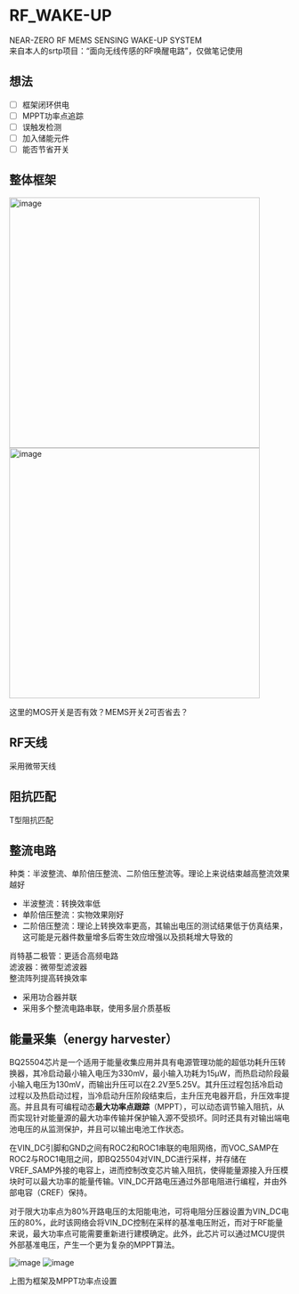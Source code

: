 # RF_WAKE-UP  
NEAR-ZERO RF MEMS SENSING WAKE-UP SYSTEM  
来自本人的srtp项目：“面向无线传感的RF唤醒电路”，仅做笔记使用

## 想法  
- [ ] 框架闭环供电
- [ ] MPPT功率点追踪
- [ ] 误触发检测
- [ ] 加入储能元件
- [ ] 能否节省开关

## 整体框架
<img width="450" alt="image" src="https://user-images.githubusercontent.com/82877682/210565098-1515ee78-79a0-4408-b6c4-58c8d27c978c.png">  
<img width="450" alt="image" src="https://user-images.githubusercontent.com/82877682/210563955-82c9d245-179d-4e68-b448-89521b17dbda.png">  

这里的MOS开关是否有效？MEMS开关2可否省去？

## RF天线
采用微带天线


## 阻抗匹配
T型阻抗匹配


## 整流电路
种类：半波整流、单阶倍压整流、二阶倍压整流等。理论上来说结束越高整流效果越好  
- 半波整流：转换效率低
- 单阶倍压整流：实物效果刚好
- 二阶倍压整流：理论上转换效率更高，其输出电压的测试结果低于仿真结果，这可能是元器件数量增多后寄生效应增强以及损耗增大导致的

肖特基二极管：更适合高频电路  
滤波器：微带型滤波器  
整流阵列提高转换效率  
- 采用功合器并联
- 采用多个整流电路串联，使用多层介质基板


## 能量采集（energy harvester）  
BQ25504芯片是一个适用于能量收集应用并具有电源管理功能的超低功耗升压转换器，其冷启动最小输入电压为330mV，最小输入功耗为15µW，而热启动阶段最小输入电压为130mV，而输出升压可以在2.2V至5.25V。其升压过程包括冷启动过程以及热启动过程，当冷启动升压阶段结束后，主升压充电器开启，升压效率提高。并且具有可编程动态**最大功率点跟踪**（MPPT），可以动态调节输入阻抗，从而实现针对能量源的最大功率传输并保护输入源不受损坏。同时还具有对输出端电池电压的从监测保护，并且可以输出电池工作状态。

在VIN_DC引脚和GND之间有ROC2和ROC1串联的电阻网络，而VOC_SAMP在ROC2与ROC1电阻之间，即BQ25504对VIN_DC进行采样，并存储在VREF_SAMP外接的电容上，进而控制改变芯片输入阻抗，使得能量源接入升压模块时可以最大功率的能量传输。VIN_DC开路电压通过外部电阻进行编程，并由外部电容（CREF）保持。

对于限大功率点为80%开路电压的太阳能电池，可将电阻分压器设置为VIN_DC电压的80%，此时该网络会将VIN_DC控制在采样的基准电压附近，而对于RF能量来说，最大功率点可能需要重新进行建模确定。此外，此芯片可以通过MCU提供外部基准电压，产生一个更为复杂的MPPT算法。

![image](https://user-images.githubusercontent.com/82877682/210732741-61c3a9ac-489c-429c-8206-066cdd6048e3.png)
![image](https://user-images.githubusercontent.com/82877682/210732772-0a89b7da-cbff-484a-837e-c45913631ceb.png)

上图为框架及MPPT功率点设置


